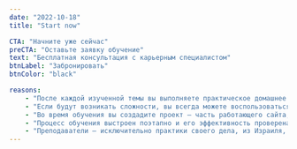 ```yaml
---
date: "2022-10-18"
title: "Start now"

CTA: "Начните уже сейчас"
preCTA: "Оставьте заявку обучение"
text: "Бесплатная консультация с карьерным специалистом"
btnLabel: "Забронировать"
btnColor: "black"

reasons:
    - "После каждой изученной темы вы выполняете практическое домашнее задание, получаете обратную связь от преподавателя"
    - "Если будут возникать сложности, вы всегда можете воспользоваться индивидуальной консультацией с тьютором и восполнить пробелы"
    - "Во время обучения вы создадите проект – часть работающего сайта, приложение, модуль интернет-магазин или другой проект, который может быть как социальным так и коммерческим"
    - "Процесс обучения выстроен поэтапно и его эффективность проверена годами практики - обучаем it-профессиям с 1993 года"
    - "Преподаватели — исключительно практики своего дела, из Израиля, Германии, США — русскоязычные программисты и руководители проектов, кандидаты и доктора наук"
---
```

